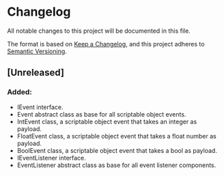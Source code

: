 ﻿# Changelog

All notable changes to this project will be documented in this file.

The format is based on [Keep a Changelog](https://keepachangelog.com/en/1.0.0/),
and this project adheres to [Semantic Versioning](https://semver.org/spec/v2.0.0.html).

## [Unreleased]

### Added:

- IEvent interface.
- Event abstract class as base for all scriptable object events.
- IntEvent class, a scriptable object event that takes an integer as payload.
- FloatEvent class, a scriptable object event that takes a float number as payload.
- BoolEvent class, a scriptable object event that takes a bool as payload.
- IEventListener interface.
- EventListener abstract class as base for all event listener components.
